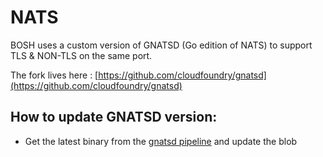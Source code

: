 # NATS 

BOSH uses a custom version of GNATSD (Go edition of NATS) to support TLS & NON-TLS on the same port.

The fork lives here : [https://github.com/cloudfoundry/gnatsd](https://github.com/cloudfoundry/gnatsd)

## How to update GNATSD version: 

- Get the latest binary from the [gnatsd pipeline](https://main.bosh-ci.cf-app.com/teams/main/pipelines/gnatsd) and update the blob
